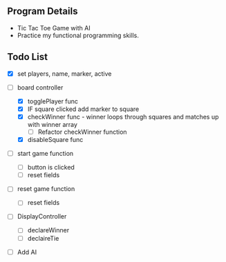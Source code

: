 
## Program Details
- Tic Tac Toe Game with AI
- Practice my functional programming skills. 

## Todo List
- [X] set players, name, marker, active

- [ ] board controller 
    - [X] togglePlayer func
    - [X] IF square clicked add marker to square
    - [X] checkWinner func - winner loops through squares and matches up with winner array
        - [ ] Refactor checkWinner function
    - [X] disableSquare func

- [ ] start game function
    - [ ] button is clicked
    - [ ] reset fields

- [ ] reset game function
    - [ ] reset fields

- [ ] DisplayController
    - [ ] declareWinner
    - [ ] declaireTie

- [ ] Add AI


